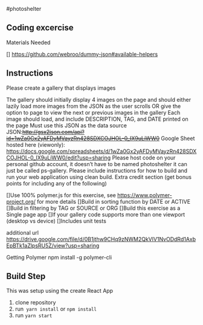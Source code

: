 
#photoshelter


Coding excercise
---

Materials Needed

[] https://github.com/webroo/dummy-json#available-helpers

## Instructions ##
Please create a gallery that displays images

The gallery should initially display 4 images on the page and should either lazily load more images from the JSON as the user scrolls OR give the option to page to view the next or previous images in the gallery
Each image should load, and include DESCRIPTION, TAG, and DATE printed on the page
Must use this JSON as the data source JSON:~~http://gsx2json.com/api?id=1wZa0Gx2yAFDyMVayzRn428SDXCOJHOL-0_IX9uLiWW0~~
Google Sheet hosted here (viewonly): https://docs.google.com/spreadsheets/d/1wZa0Gx2yAFDyMVayzRn428SDXCOJHOL-0_IX9uLiWW0/edit?usp=sharing
Please host code on your personal github account, it doesn’t have to be named photoshelter it can just be called ps-gallery.
Please include instructions for how to build and run your web application using clean build.
Extra credit section (get bonus points for including any of the following)

[]Use 100% polymer.js for this exercise, see https://www.polymer-project.org/ for more details
[]Build in sorting function by DATE or ACTIVE
[]Build in filtering by TAG or SOURCE or ORG
[]Build this exercise as a Single page app
[]If your gallery code supports more than one viewport (desktop vs device)
[]Includes unit tests

additional url
https://drive.google.com/file/d/0B1jthw9CHq9zNWM2QkVlV1NvODdRd1AxbEpBTk1aZlpsRU5Z/view?usp=sharing


Getting Polymer
npm install -g polymer-cli


## Build Step ##
This was setup using the create React App 
1. clone repository
2. run` yarn install` or `npm install`
3. run `yarn start`
